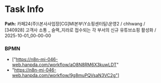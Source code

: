 # Task Info

**Path:** 카페24(주)\본사사업장\[CG]MI본부\Y쇼핑센터팀\운영2 / chhwang / [340928] 고객사 소통 _ 슬랙_지라로 접수되는 각 부서의 신규 유튜브쇼핑 활성화 / 2025-10-01_00-00-00

### BPMN
- ["https://n8n-mi-046-web.hanpda.com/workflow/aO8N8RM6X3kuwLDT"
- "https://n8n-mi-046-web.hanpda.com/workflow/9g8muPQVsaN3VC2g"]

